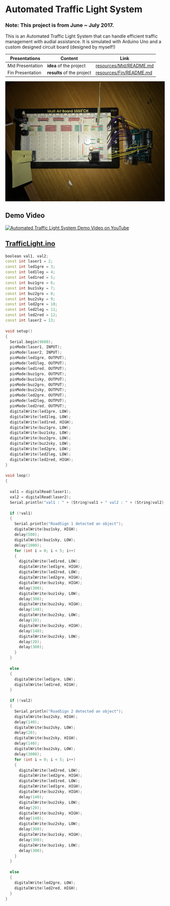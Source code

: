 # Automated Traffic Light System

### Note: This project is from June ~ July 2017.

This is an Automated Traffic Light System that can handle efficient traffic management with audial assistance. It is simulated with Arduino Uno and a custom designed circuit board (designed by myself!)

|Presentations|Content|Link|
|----|----|----|
|Mid Presentation|**idea** of the project|[resources/Mid/README.md](resources/Mid/README.md)|
|Fin Presentation|**results** of the project|[resources/Fin/README.md](resources/Fin/README.md)|

![`Circuit Designs`](resources/Circuit.jpg)

## Demo Video
[![Automated Traffic Light System Demo Video on YouTube](http://img.youtube.com/vi/VWpHIZOT2t8/0.jpg)](https://youtu.be/VWpHIZOT2t8)

## [TrafficLight.ino](TrafficLight.ino)
```ino
boolean val1, val2;
const int laser1 = 2;
const int led1gre = 3;
const int led1leg = 4;
const int led1red = 5;
const int buz1gro = 6;
const int buz1sky = 7;
const int buz2gro = 8;
const int buz2sky = 9;
const int led2gre = 10;
const int led2leg = 11;
const int led2red = 12;
const int laser2 = 13;

void setup()
{
  Serial.begin(9600);
  pinMode(laser1, INPUT);
  pinMode(laser2, INPUT);
  pinMode(led1gre, OUTPUT);
  pinMode(led1leg, OUTPUT);
  pinMode(led1red, OUTPUT);
  pinMode(buz1gro, OUTPUT);
  pinMode(buz1sky, OUTPUT);
  pinMode(buz2gro, OUTPUT);
  pinMode(buz2sky, OUTPUT);
  pinMode(led2gre, OUTPUT);
  pinMode(led2leg, OUTPUT);
  pinMode(led2red, OUTPUT);
  digitalWrite(led1gre, LOW);
  digitalWrite(led1leg, LOW);
  digitalWrite(led1red, HIGH);
  digitalWrite(buz1gro, LOW);
  digitalWrite(buz1sky, LOW);
  digitalWrite(buz2gro, LOW);
  digitalWrite(buz2sky, LOW);
  digitalWrite(led2gre, LOW);
  digitalWrite(led2leg, LOW);
  digitalWrite(led2red, HIGH);
}

void loop()
{

  val1 = digitalRead(laser1);
  val2 = digitalRead(laser2);
  Serial.println("val1 : " + (String)val1 + " val2 : " + (String)val2);

  if (!val1)
  {
    Serial.println("RoadSign 1 detected an object");
    digitalWrite(buz1sky, HIGH);
    delay(500);
    digitalWrite(buz1sky, LOW);
    delay(1000);
    for (int i = 0; i < 5; i++)
    {
      digitalWrite(led1red, LOW);
      digitalWrite(led1gre, HIGH);
      digitalWrite(led2red, LOW);
      digitalWrite(led2gre, HIGH);
      digitalWrite(buz1sky, HIGH);
      delay(300);
      digitalWrite(buz1sky, LOW);
      delay(300);
      digitalWrite(buz2sky, HIGH);
      delay(140);
      digitalWrite(buz2sky, LOW);
      delay(20);
      digitalWrite(buz2sky, HIGH);
      delay(140);
      digitalWrite(buz2sky, LOW);
      delay(20);
      delay(300);
    }
  }

  else
  {
    digitalWrite(led1gre, LOW);
    digitalWrite(led1red, HIGH);
  }

  if (!val2)
  {
    Serial.println("RoadSign 2 detected an object");
    digitalWrite(buz2sky, HIGH);
    delay(140);
    digitalWrite(buz2sky, LOW);
    delay(20);
    digitalWrite(buz2sky, HIGH);
    delay(140);
    digitalWrite(buz2sky, LOW);
    delay(3000);
    for (int i = 0; i < 5; i++)
    {
      digitalWrite(led2red, LOW);
      digitalWrite(led2gre, HIGH);
      digitalWrite(led1red, LOW);
      digitalWrite(led1gre, HIGH);
      digitalWrite(buz2sky, HIGH);
      delay(140);
      digitalWrite(buz2sky, LOW);
      delay(20);
      digitalWrite(buz2sky, HIGH);
      delay(140);
      digitalWrite(buz2sky, LOW);
      delay(300);
      digitalWrite(buz1sky, HIGH);
      delay(300);
      digitalWrite(buz1sky, LOW);
      delay(300);
    }
  }

  else
  {
    digitalWrite(led2gre, LOW);
    digitalWrite(led2red, HIGH);
  }
}
```
